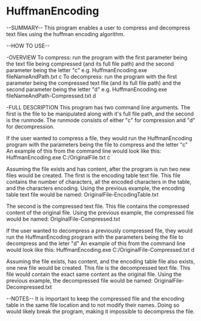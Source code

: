 # HuffmanEncoding
--SUMMARY--
  This program enables a user to compress and decompress text files using the huffman encoding algorithm.

--HOW TO USE--
  
  -OVERVIEW
  To compress: run the program with the first parameter being the text file being compressed (and its full file path) and the second parameter being the letter "c"
    e.g. HuffmanEncoding.exe fileNameAndPath.txt c
  To decompress: run the program with the first parameter being the compressed text file (and its full file path) and the second parameter being the letter "d"
    e.g. HuffmanEncoding.exe fileNameAndPath-Compressed.txt d

  -FULL DESCRIPTION
  This program has two command line arguments. The first is the file to be manipulated along with it's full file path, and the second is the runmode.
  The runmode consists of either "c" for compression and "d" for decompression.

  If the user wanted to compress a file, they would run the HuffmanEncoding program with the parameters being the file to compress and the letter "c"
  An example of this from the command line would look like this:
    HuffmanEncoding.exe C:/OriginalFile.txt c
  
  Assuming the file exists and has content, after the program is run two new files would be created.
  The first is the encoding table text file. This file contains the number of characters, all the encoded characters in the table, and the characters encoding.
  Using the previous example, the encoding table text file would be named:
    OriginalFile-EncodingTable.txt
  
  The second is the compressed text file. This file contains the compressed content of the original file.
  Using the previous example, the compressed file would be named:
    OriginalFile-Compressed.txt
  
  If the user wanted to decompress a previously compressed file, they would run the HuffmanEncoding program with the parameters being the file to decompress and the leter "d"
  An example of this from the command line would look like this:
    HuffmanEncoding.exe C:/OriginalFile-Compressed.txt d
  
  Assuming the file exists, has content, and the encoding table file also exists, one new file would be created.
  This file is the decompressed text file. This file would contain the exact same content as the original file.
  Using the previous example, the decompressed file would be named:
    OriginalFile-Decompressed.txt
  
--NOTES--
  It is important to keep the compressed file and the encoding table in the same file location and to not modify their names.
  Doing so would likely break the program, making it impossible to decompress the file.
